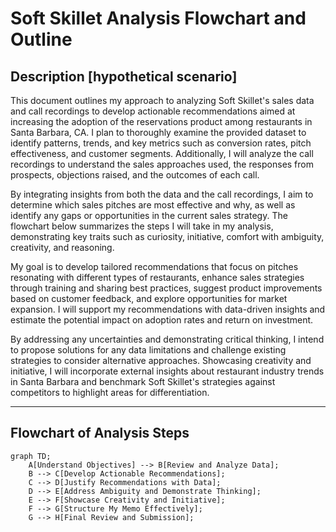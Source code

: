 
# Soft Skillet Analysis Flowchart and Outline

## Description [hypothetical scenario]

This document outlines my approach to analyzing Soft Skillet's sales data and call recordings to develop actionable recommendations aimed at increasing the adoption of the reservations product among restaurants in Santa Barbara, CA. I plan to thoroughly examine the provided dataset to identify patterns, trends, and key metrics such as conversion rates, pitch effectiveness, and customer segments. Additionally, I will analyze the call recordings to understand the sales approaches used, the responses from prospects, objections raised, and the outcomes of each call.

By integrating insights from both the data and the call recordings, I aim to determine which sales pitches are most effective and why, as well as identify any gaps or opportunities in the current sales strategy. The flowchart below summarizes the steps I will take in my analysis, demonstrating key traits such as curiosity, initiative, comfort with ambiguity, creativity, and reasoning.

My goal is to develop tailored recommendations that focus on pitches resonating with different types of restaurants, enhance sales strategies through training and sharing best practices, suggest product improvements based on customer feedback, and explore opportunities for market expansion. I will support my recommendations with data-driven insights and estimate the potential impact on adoption rates and return on investment.

By addressing any uncertainties and demonstrating critical thinking, I intend to propose solutions for any data limitations and challenge existing strategies to consider alternative approaches. Showcasing creativity and initiative, I will incorporate external insights about restaurant industry trends in Santa Barbara and benchmark Soft Skillet's strategies against competitors to highlight areas for differentiation.

---

## Flowchart of Analysis Steps

```mermaid
graph TD;
    A[Understand Objectives] --> B[Review and Analyze Data];
    B --> C[Develop Actionable Recommendations];
    C --> D[Justify Recommendations with Data];
    D --> E[Address Ambiguity and Demonstrate Thinking];
    E --> F[Showcase Creativity and Initiative];
    F --> G[Structure My Memo Effectively];
    G --> H[Final Review and Submission];
